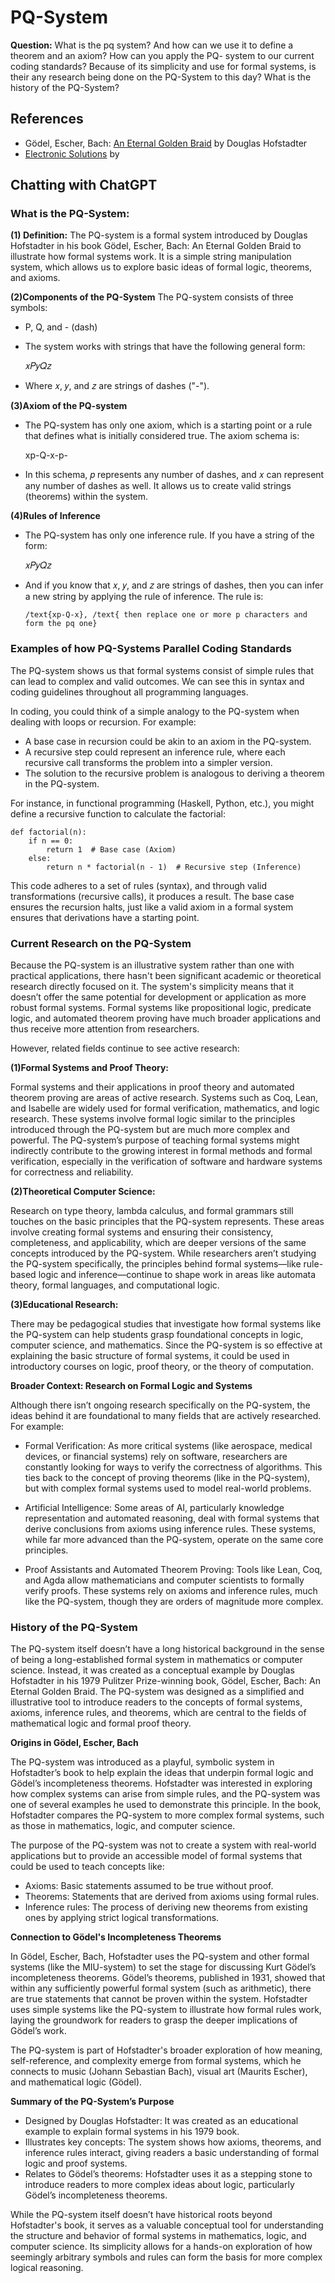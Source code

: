 # PQ-System
**Question:** What is the pq system? And how can we use it to define a theorem and an axiom? How can you apply the PQ- system to our current coding standards? Because of its simplicity and use for formal systems, is their any research being done on the PQ-System to this day? What is the history of the PQ-System? 

## References
- Gödel, Escher, Bach: [An Eternal Golden Braid](https://www.physixfan.com/wp-content/files/GEBen.pdf) by Douglas Hofstadter
- [Electronic Solutions](https://scholar.google.com/scholar?hl=en&as_sdt=0%2C5&q=pq-systems+electronic+solutions&btnG=) by 

## Chatting with ChatGPT

### What is the PQ-System:
**(1) Definition:** The PQ-system is a formal system introduced by Douglas Hofstadter in his book Gödel, Escher, Bach: An Eternal Golden Braid to illustrate how formal systems work. It is a simple string manipulation system, which allows us to explore basic ideas of formal logic, theorems, and axioms.

**(2)Components of the PQ-System**
The PQ-system consists of three symbols:

- P, Q, and - (dash)
- The system works with strings that have the following general form:

    𝑥𝑃𝑦𝑄𝑧
  
- Where 𝑥, 𝑦, and 𝑧 are strings of dashes ("-").

**(3)Axiom of the PQ-system**
- The PQ-system has only one axiom, which is a starting point or a rule that defines what is initially considered true. The axiom schema is:

    xp-Q-x-p-

- In this schema, 𝑝 represents any number of dashes, and 𝑥 can represent any number of dashes as well. It allows us to create valid strings (theorems) within the system.

**(4)Rules of Inference**
- The PQ-system has only one inference rule. If you have a string of the form:

    𝑥𝑃𝑦𝑄𝑧
- And if you know that 𝑥, 𝑦, and 𝑧 are strings of dashes, then you can infer a new string by applying the rule of inference. The rule is:

      /text{xp-Q-x}, /text{ then replace one or more p characters and form the pq one}


### Examples of how PQ-Systems Parallel Coding Standards
The PQ-system shows us that formal systems consist of simple rules that can lead to complex and valid outcomes. We can see this in syntax and coding guidelines throughout all programming languages.

In coding, you could think of a simple analogy to the PQ-system when dealing with loops or recursion. For example:
- A base case in recursion could be akin to an axiom in the PQ-system.
- A recursive step could represent an inference rule, where each recursive call transforms the problem into a simpler version.
- The solution to the recursive problem is analogous to deriving a theorem in the PQ-system.

For instance, in functional programming (Haskell, Python, etc.), you might define a recursive function to calculate the factorial:

    def factorial(n):
        if n == 0:
            return 1  # Base case (Axiom)
        else:
            return n * factorial(n - 1)  # Recursive step (Inference)
        
This code adheres to a set of rules (syntax), and through valid transformations (recursive calls), it produces a result. The base case ensures the recursion halts, just like a valid axiom in a formal system ensures that derivations have a starting point.

### Current Research on the PQ-System

Because the PQ-system is an illustrative system rather than one with practical applications, there hasn't been significant academic or theoretical research directly focused on it. The system's simplicity means that it doesn’t offer the same potential for development or application as more robust formal systems. Formal systems like propositional logic, predicate logic, and automated theorem proving have much broader applications and thus receive more attention from researchers.

However, related fields continue to see active research:

**(1)Formal Systems and Proof Theory:**

Formal systems and their applications in proof theory and automated theorem proving are areas of active research. Systems such as Coq, Lean, and Isabelle are widely used for formal verification, mathematics, and logic research. These systems involve formal logic similar to the principles introduced through the PQ-system but are much more complex and powerful.
The PQ-system’s purpose of teaching formal systems might indirectly contribute to the growing interest in formal methods and formal verification, especially in the verification of software and hardware systems for correctness and reliability.

**(2)Theoretical Computer Science:**

Research on type theory, lambda calculus, and formal grammars still touches on the basic principles that the PQ-system represents. These areas involve creating formal systems and ensuring their consistency, completeness, and applicability, which are deeper versions of the same concepts introduced by the PQ-system.
While researchers aren’t studying the PQ-system specifically, the principles behind formal systems—like rule-based logic and inference—continue to shape work in areas like automata theory, formal languages, and computational logic.

**(3)Educational Research:**

There may be pedagogical studies that investigate how formal systems like the PQ-system can help students grasp foundational concepts in logic, computer science, and mathematics. Since the PQ-system is so effective at explaining the basic structure of formal systems, it could be used in introductory courses on logic, proof theory, or the theory of computation.

**Broader Context: Research on Formal Logic and Systems**

Although there isn’t ongoing research specifically on the PQ-system, the ideas behind it are foundational to many fields that are actively researched. For example:

- Formal Verification: As more critical systems (like aerospace, medical devices, or financial systems) rely on software, researchers are constantly looking for ways to verify the correctness of algorithms. This ties back to the concept of proving theorems (like in the PQ-system), but with complex formal systems used to model real-world problems.

- Artificial Intelligence: Some areas of AI, particularly knowledge representation and automated reasoning, deal with formal systems that derive conclusions from axioms using inference rules. These systems, while far more advanced than the PQ-system, operate on the same core principles.

- Proof Assistants and Automated Theorem Proving: Tools like Lean, Coq, and Agda allow mathematicians and computer scientists to formally verify proofs. These systems rely on axioms and inference rules, much like the PQ-system, though they are orders of magnitude more complex.

### History of the PQ-System

The PQ-system itself doesn’t have a long historical background in the sense of being a long-established formal system in mathematics or computer science. Instead, it was created as a conceptual example by Douglas Hofstadter in his 1979 Pulitzer Prize-winning book, Gödel, Escher, Bach: An Eternal Golden Braid. The PQ-system was designed as a simplified and illustrative tool to introduce readers to the concepts of formal systems, axioms, inference rules, and theorems, which are central to the fields of mathematical logic and formal proof theory.

**Origins in Gödel, Escher, Bach**

The PQ-system was introduced as a playful, symbolic system in Hofstadter’s book to help explain the ideas that underpin formal logic and Gödel’s incompleteness theorems. Hofstadter was interested in exploring how complex systems can arise from simple rules, and the PQ-system was one of several examples he used to demonstrate this principle. In the book, Hofstadter compares the PQ-system to more complex formal systems, such as those in mathematics, logic, and computer science.

The purpose of the PQ-system was not to create a system with real-world applications but to provide an accessible model of formal systems that could be used to teach concepts like:

- Axioms: Basic statements assumed to be true without proof.
- Theorems: Statements that are derived from axioms using formal rules.
- Inference rules: The process of deriving new theorems from existing ones by applying strict logical transformations.
  
**Connection to Gödel's Incompleteness Theorems**

In Gödel, Escher, Bach, Hofstadter uses the PQ-system and other formal systems (like the MIU-system) to set the stage for discussing Kurt Gödel’s incompleteness theorems. Gödel’s theorems, published in 1931, showed that within any sufficiently powerful formal system (such as arithmetic), there are true statements that cannot be proven within the system. Hofstadter uses simple systems like the PQ-system to illustrate how formal rules work, laying the groundwork for readers to grasp the deeper implications of Gödel’s work.

The PQ-system is part of Hofstadter's broader exploration of how meaning, self-reference, and complexity emerge from formal systems, which he connects to music (Johann Sebastian Bach), visual art (Maurits Escher), and mathematical logic (Gödel).

**Summary of the PQ-System’s Purpose**

- Designed by Douglas Hofstadter: It was created as an educational example to explain formal systems in his 1979 book.
- Illustrates key concepts: The system shows how axioms, theorems, and inference rules interact, giving readers a basic understanding of formal logic and proof systems.
- Relates to Gödel’s theorems: Hofstadter uses it as a stepping stone to introduce readers to more complex ideas about logic, particularly Gödel’s incompleteness theorems.

While the PQ-system itself doesn’t have historical roots beyond Hofstadter's book, it serves as a valuable conceptual tool for understanding the structure and behavior of formal systems in mathematics, logic, and computer science. Its simplicity allows for a hands-on exploration of how seemingly arbitrary symbols and rules can form the basis for more complex logical reasoning.

